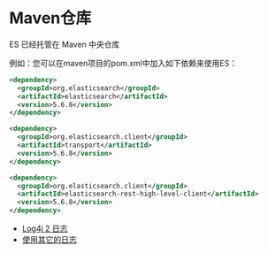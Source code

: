# Maven仓库

ES 已经托管在 Maven 中央仓库

例如：您可以在maven项目的pom.xml中加入如下依赖来使用ES：

```xml
<dependency>
  <groupId>org.elasticsearch</groupId>
  <artifactId>elasticsearch</artifactId>
  <version>5.6.8</version>
</dependency>
```

```xml
<dependency>
  <groupId>org.elasticsearch.client</groupId>
  <artifactId>transport</artifactId>
  <version>5.6.8</version>
</dependency>
```

```xml
<dependency>
  <groupId>org.elasticsearch.client</groupId>
  <artifactId>elasticsearch-rest-high-level-client</artifactId>
  <version>5.6.8</version>
</dependency>
```

- [Log4j 2 日志](./log4j2.md)
- [使用其它的日志](./UsingAnotherLogger.md)